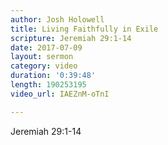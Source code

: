 ```yaml
---
author: Josh Holowell
title: Living Faithfully in Exile
scripture: Jeremiah 29:1-14
date: 2017-07-09
layout: sermon
category: video
duration: '0:39:48' 
length: 190253195
video_url: IAEZnM-oTnI

---
```


Jeremiah 29:1-14
